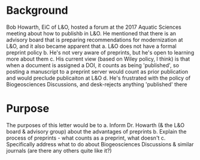 # Background

Bob Howarth, EiC of L&O, hosted a forum at the 2017 Aquatic Sciences meeting about how to publishb in L&O. He mentioned that there is an advisory board that is preparing recommendations for modernization at L&O, and it also became apparent that
a. L&O does not have a formal preprint policy
b. He's not very aware of preprints, but he's open to learning more about them
c. His current view (based on Wiley policy, I think) is that when a document is assigned a DOI, it counts as being 'published', so posting a manuscript to a preprint server would count as prior publication and would preclude publicaiton at L&O
d. He's frustrated with the policy of Biogeosciences Discussions, and desk-rejects anything 'published' there

# Purpose

The purposes of this letter would be to 
a. Inform Dr. Howarth (& the L&O board & advisory group) about the advantages of preprints
b. Explain the process of preprints - what counts as a preprint, what doesn't
c. Specifically address what to do about Biogeosciences Discussions & similar journals (are there any others quite like it?)